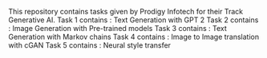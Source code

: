 This repository contains tasks given by Prodigy Infotech for their Track Generative AI.                                                                                      Task 1 contains : Text Generation with GPT 2                                                                                                                                 Task 2 contains : Image Generation with Pre-trained models                                                                                                                   Task 3 contains : Text Generation with Markov chains                                                                                                                         Task 4 contains : Image to Image translation with cGAN                                                                                                                       Task 5 contains : Neural style transfer
